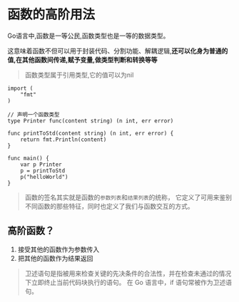 # 函数的高阶用法

Go语言中,函数是一等公民,函数类型也是一等的数据类型。

这意味着函数不但可以用于封装代码、分割功能、解耦逻辑,**还可以化身为普通的值,在其他函数间传递,赋予变量,做类型判断和转换等等**

> 函数类型属于引用类型,它的值可以为nil


```golang
import (
	"fmt"
)

// 声明一个函数类型
type Printer func(content string) (n int, err error)

func printToStd(content string) (n int, err error) {
	return fmt.Println(content)
}

func main() {
	var p Printer
	p = printToStd
	p("helloWorld")
}
```

> 函数的签名其实就是函数的`参数列表`和`结果列表`的统称，
> 它定义了可用来鉴别不同函数的那些特征，同时也定义了我们与函数交互的方式。


## 高阶函数？

1. 接受其他的函数作为参数传入
2. 把其他的函数作为结果返回

> 卫述语句是指被用来检查关键的先决条件的合法性，并在检查未通过的情况下立即终止当前代码块执行的语句。
> 在 Go 语言中，if 语句常被作为卫述语句。
